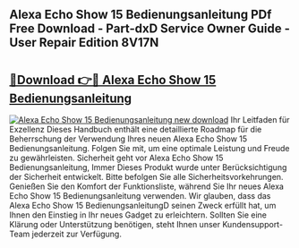 ## Alexa Echo Show 15 Bedienungsanleitung PDf Free Download - Part-dxD Service Owner Guide - User Repair Edition 8V17N

# <h2><a href="http://df662w.blite.top/?on=Alexa+Echo+Show+15+Bedienungsanleitung">🔗Download 👉🔴 Alexa Echo Show 15 Bedienungsanleitung</a></h2>

[![Alexa Echo Show 15 Bedienungsanleitung new download](https://i.imgur.com/lujVjoI.png)](http://df662w.blite.top/?on=Alexa+Echo+Show+15+Bedienungsanleitung)
Ihr Leitfaden für Exzellenz Dieses Handbuch enthält eine detaillierte Roadmap für die Beherrschung der Verwendung Ihres neuen Alexa Echo Show 15 Bedienungsanleitung. Folgen Sie mit, um eine optimale Leistung und Freude zu gewährleisten. Sicherheit geht vor Alexa Echo Show 15 Bedienungsanleitung, Immer Dieses Produkt wurde unter Berücksichtigung der Sicherheit entwickelt. Bitte befolgen Sie alle Sicherheitsvorkehrungen. Genießen Sie den Komfort der Funktionsliste, während Sie Ihr neues Alexa Echo Show 15 Bedienungsanleitung verwenden. Wir glauben, dass das Alexa Echo Show 15 BedienungsanleitungD seinen Zweck erfüllt hat, um Ihnen den Einstieg in Ihr neues Gadget zu erleichtern. Sollten Sie eine Klärung oder Unterstützung benötigen, steht Ihnen unser Kundensupport-Team jederzeit zur Verfügung.
